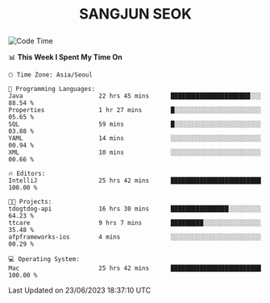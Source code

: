 <h1>
 <p align="center">
   SANGJUN SEOK
 </p>
</h1>

<!--START_SECTION:waka-->
![Code Time](http://img.shields.io/badge/Code%20Time-2%2C651%20hrs%2029%20mins-blue)

📊 **This Week I Spent My Time On** 

```text
🕑︎ Time Zone: Asia/Seoul

💬 Programming Languages: 
Java                     22 hrs 45 mins      ██████████████████████░░░   88.54 % 
Properties               1 hr 27 mins        █░░░░░░░░░░░░░░░░░░░░░░░░   05.65 % 
SQL                      59 mins             █░░░░░░░░░░░░░░░░░░░░░░░░   03.88 % 
YAML                     14 mins             ░░░░░░░░░░░░░░░░░░░░░░░░░   00.94 % 
XML                      10 mins             ░░░░░░░░░░░░░░░░░░░░░░░░░   00.66 % 

🔥 Editors: 
IntelliJ                 25 hrs 42 mins      █████████████████████████   100.00 % 

🐱‍💻 Projects: 
tdogtdog-api             16 hrs 30 mins      ████████████████░░░░░░░░░   64.23 % 
ttcare                   9 hrs 7 mins        █████████░░░░░░░░░░░░░░░░   35.48 % 
afpframeworks-ios        4 mins              ░░░░░░░░░░░░░░░░░░░░░░░░░   00.29 % 

💻 Operating System: 
Mac                      25 hrs 42 mins      █████████████████████████   100.00 % 
```


 Last Updated on 23/06/2023 18:37:10 UTC
<!--END_SECTION:waka-->
